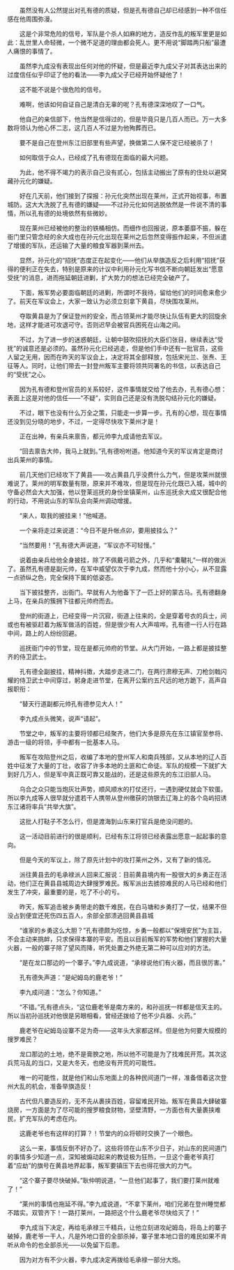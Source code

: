 　　虽然没有人公然提出对孔有德的质疑，但是孔有德自己却已经感到一种不信任感在他周围弥漫。

　　这是个非常危险的信号，军队是个杀人如麻的地方，造反作乱的叛军里更是如此：乱世里人命轻微，一个微不足道的理由都会死人。更不用说“脚踏两只船”最遭人痛恨的事情了。

　　虽然李九成没有表现出任何对他的怀疑，但是最近李九成父子对其表达出来的过度信任似乎印证了他的看法——李九成父子已经开始怀疑他了！

　　这不能不说是个很危险的信号。

　　难啊，他该如何自证自己是清白无辜的呢？孔有德深深地叹了一口气。

　　他自己的亲信部下，他当然是信得过的，但是毕竟只是几百人而已。万一大多数将领认为他心怀二志，这几百人不过是为他殉葬而已。

　　要不是自己在登州东江旧部里有些声望，换做第二人保不定已经被杀了！

　　如何取信于众人，已经成了孔有德现在面临的最大问题。

　　为此，他不得不竭力的表示自己没有贰心，包括主动搬出了原有的住处以避窝藏孙元化的嫌疑。

　　好在几天前，他们接到了探报：孙元化突然出现在莱州，正式开始视事，布置城防。这大大洗脱了孔有德的嫌疑——不过孙元化如何逃脱依然是一件说不清的事情，所以孔有德的处境依然有些微妙。

　　现在莱州已经被他的整治的铁桶相仿。而细作也回报说，原本萎靡不振，躲在衙门里只管念经的余大成也在孙元化出现在莱州之后忽然变得振作起来，不但派遣了增援的军队，还运输了大量的粮食军器到莱州去。

　　显然，孙元化的“招抚”态度正在起变化——他们从举旗造反之后利用“招抚”获得的便利正在失去，特别是原来的计议中利用孙元化写书信不断向朝廷发出“愿意受抚”的消息，进而拖延朝廷进剿，扩大势力的想法已经完全破产了。

　　下面，叛军势必要面临朝廷的进剿，所谓时不我待，留给他们的时间愈来愈少了。前天在军议会上，大家一致认为必须立刻拿下黄县，尽快围攻莱州。

　　夺取黄县是为了保证登州的安全，而占领莱州才能尽快让队伍有更大的回旋余地，这样才能进可攻退可守。否则迟早会被官兵困死在山海之间。

　　不过，为了进一步的迷惑朝廷，让朝中鼓吹招抚的大臣们张目，继续表达“受抚”的诚意还是必须的。虽然孙元化已经逃走，但是他们手中还有一批官员，这些人留之无用，因而在昨天的军议会上，决定将其全部释放，包括宋光兰、张焘、王征等人。同时，让他们带去一封登州叛军主要将领共同署名的书信，以表达自己的“受抚”之心。

　　因为孔有德和登州官员的关系较好，这件事情就交给了他去办，孔有德心想：表面上这是对他的信任——“不疑”，实则自己还是没有洗脱勾结孙元化的嫌疑。

　　不过，眼下也没有什么万全之策，只能走一步算一步。孔有的心想，现在事情还没到见分晓的地步，不过，一定得尽快攻下莱州才是！

　　正在出神，有亲兵来禀告，都元帅李九成请他去军议。

　　“回去禀告大帅，我马上就到。”孔有德吩咐道。他知道今天的军议肯定是商讨出兵莱州的事情。

　　前几天他们已经攻下了黄县——攻占黄县几乎没费什么力气，但是攻莱州就很难说了。莱州的明军数量有限，原来并不难攻，但是现在孙元化既已入城，城中的守备必然会大大加强，他以登莱巡抚的身份坐镇莱州，山东巡抚余大成又很配合他的行动，不用说山东的军队会向莱州调动增援。

　　“来人，取我的披挂来！”他喊道。

　　一个亲将走过来说道：“今日不是升帐点卯，要用披挂么？”

　　“当然要用！”孔有德大声说道，“军议亦不可轻慢。”

　　说着由亲兵给他全身披挂，除了不佩戴弓箭之外，几乎和“橐鞬礼”一样的做派了。虽然孔有德是副元帅，在军中威望仅次于李九成，然而他十分小心，从不显露一点骄纵之色，完全保持下属的低姿态。

　　当下披挂整齐，出衙门。早就有人为他备下了一匹上好的蒙古马。孔有德翻身上马，在亲兵的簇拥下往都元帅府而去。

　　登州的街道上，已经变得一片沉寂，街道上往来的，全是穿着号衣的兵士，间或也有被驱赶着为叛军做活的百姓，但是很少有人大声喧哗。孔有德一行人行在路中间，路上的人纷纷回避。

　　巡抚衙门中的节堂，现在是都元帅府的节堂。从大门开始，一路上都是披挂整齐的侍卫武士。

　　孔有德全副披挂，精神抖擞，大踏步走进二门，在两行肃穆无声、刀枪剑戟闪耀的侍卫武士中间穿过，躬身走进节堂，在离开公案约五尺远的地方跪下，高声自报职衔：

　　“替天行道副都元帅孔有德参见大人！”

　　李九成点头微笑，说声“请起”。

　　节堂之中，叛军的主要将领都已经聚齐，他们大多是原先在东江镇官至参将、游击一级的将领，手中都有一批基本人马。

　　叛军在攻陷登州之后，收编了本地的登州军人和南兵残部，又从本地的辽人百姓中征发了大量的丁壮，收容了许多本地的土匪和亡命徒。军队的规模一下就扩大到好几万人，但是军中真正既可靠又能战的，还是这些原先的东江旧部人马。

　　乌合之众只能当炮灰壮声势，顺风顺水的打仗还行，一遇到硬仗就会下软蛋。所以李九成等人很早就分遣若干人携带从登州缴获的饷银去辽海上的各个岛屿招诱东江诸将率兵“共举大旗”。

　　这批人打鞑子不怎么行，但是渡海到山东来打官兵是绝没问题的。

　　这一活动目前进行的很是顺利，已经有东江将领已经表露出愿意一起起事的意向。

　　但是今天的军议上，除了原先计划中的攻打莱州之外，又有了新的情况。

　　派往黄县去的毛承禄派人回来汇报说：目前黄县境内有一股很大的乡勇正在活动，他们正在黄县县城周边大肆搜罗难民。叛军派出去掳掠难民的人马已经和他们发生了冲突，最重要的是，吃了不小的亏。

　　昨天，叛军追击被乡勇带走的数千难民，在白马塘和乡勇打了一仗，结果不但没占到便宜还死伤四五百人，余部全部溃逃回黄县县城

　　“谁家的乡勇这么大胆？”孔有德颇为吃惊，乡勇一般都以“保境安民”为主旨，不会主动来挑衅，只求保得本寨的平安。而且以目前叛军的军势和他们掌握的大量火器，一般的寨子除了望风而降，听凭处置之外绝无第二种可以应对的方法。

　　“是在龙口那边的一个寨子。”李九成说道，“承禄说他们有火器，而且很厉害。”

　　孔有德失声道：“是屺姆岛的鹿老爷！”

　　李九成问道：“怎么？你知道。”

　　“不错。”孔有德点头，“这位鹿老爷是南方来的，和孙巡抚一样都是信天主的。所以当初孙巡抚对他很是另眼相看，曾经还拨给了他不少兵器、火药。”

　　鹿老爷在屺姆岛设寨不足为奇——这年头大家都这样。但是他为何要大规模的搜罗难民？

　　龙口那边的土地，绝不是膏腴之地，所以他不可能是为了找难民开荒。其次这兵荒马乱的当口，又是大冬天，也绝没有开荒的可能性。

　　唯一的可能性，就是他们和山东地面上的各种民间道门一样，准备借着这次登州大乱的机会，准备举旗造反！

　　古代但凡要造反的，无不先从裹挟百姓，容留难民开始。叛军在黄县大肆破寨烧房，一方面是为了尽可能的搜罗粮食财物，坚壁清野，一方面也有大量裹挟难民，扩充军队的考虑在内。

　　这鹿老爷也有这样的打算？！节堂内的众将顿时交换了一个眼色。

　　这么一来，事情反倒不好办了。这些将领在山东不少日子，对山东的民间道门的事情多少知道一点，深知被煽动起来的教徒极为狂热，一旦这个鹿老爷真打着“应劫”的旗号在黄县地界起事，叛军要镇压下去也得花很大的力气。

　　“这个寨子要尽快破掉。”耿仲明说道，“一旦他们起事了，我们要打莱州就难了！”

　　“莱州的事情也拖延不得。”李九成说道，“不拿下莱州，咱们兄弟在登州睡觉都不踏实。双管齐下！一路打莱州，一路把这个什么鹿老爷尽快给灭了！”

　　李九成当下决定，再给毛承禄三千精兵，让他立刻进攻屺姆岛，将岛上的寨子破掉，鹿老爷一干人，凡是外地口音的全部杀掉，寨子里本地口音的难民如果不肯听从命令的也全部杀光——以免留下后患。

　　因为对方有不少火器，李九成决定再拨给毛承禄一部分大炮。
